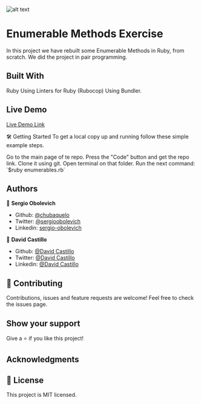![alt text](https://camo.githubusercontent.com/3a5835d4f56c57cec85939ac345e43fef164c178/68747470733a2f2f696d672e736869656c64732e696f2f62616467652f4d6963726f76657273652d626c756576696f6c6574 "Microverse")

# Enumerable Methods Exercise
In this project we have rebuilt some Enumerable Methods in Ruby, from scratch.
We did the project in pair programming.

## Built With
Ruby
Using Linters for Ruby (Rubocop)
Using Bundler.

## Live Demo
[Live Demo Link](https://repl.it/@chubaquelo/Enumerable-Methods)

🛠 Getting Started
To get a local copy up and running follow these simple example steps.

Go to the main page of te repo.
Press the "Code" button and get the repo link.
Clone it using git.
Open terminal on that folder.
Run the next command: ´$ruby enumerables.rb´

## Authors

👤 **Sergio Obolevich**

- Github: [@chubaquelo](https://github.com/chubaquelo)
- Twitter: [@sergioobolevich](https://twitter.com/SergioObolevich)
- Linkedin: [sergio-obolevich](https://www.linkedin.com/in/sergio-obolevich/)

👤 **David Castillo**

- Github: [@David Castillo](https://github.com/Fanger53)
- Twitter: [@David Castillo](https://twitter.com/DavidLe97005129)
- Linkedin: [@David Castillo](https://www.linkedin.com/in/david-castillo-61ba10b8/)

## 🤝 Contributing
Contributions, issues and feature requests are welcome!
Feel free to check the issues page.

## Show your support
Give a ⭐️ if you like this project!

## Acknowledgments

## 📝 License
This project is MIT licensed.
